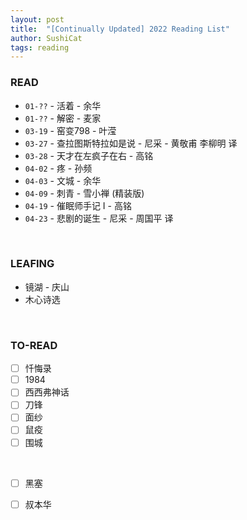 ```yaml
---
layout: post
title:  "[Continually Updated] 2022 Reading List"
author: SushiCat
tags: reading
---
```


### READ
- `01-??` - 活着 - 余华
- `01-??` - 解密 - 麦家
- `03-19` - 窑变798 - 叶滢
- `03-27` - 查拉图斯特拉如是说 - 尼采 - 黄敬甫 李柳明 译
- `03-28` - 天才在左疯子在右 - 高铭
- `04-02` - 疼 - 孙频
- `04-03` - 文城 - 余华
- `04-09` - 刺青 - 雪小禅 (精装版)
- `04-19` - 催眠师手记 I - 高铭
- `04-23` - 悲剧的诞生 - 尼采 - 周国平 译

<br>

### LEAFING
- 镜湖 - 庆山
- 木心诗选

<br>

### TO-READ
- [ ] 忏悔录
- [ ] 1984
- [ ] 西西弗神话
- [ ] 刀锋
- [ ] 面纱
- [ ] 鼠疫
- [ ] 围城

<br>

- [ ] 黑塞
- [ ] 叔本华

